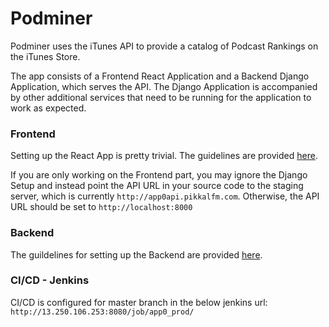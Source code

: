 # Podminer
Podminer uses the iTunes API to provide a catalog of Podcast Rankings on the iTunes Store. 

The app consists of a Frontend React Application and a Backend Django Application, which serves the API. The Django Application is accompanied by other additional services that need to be running for the application to work as expected.


### Frontend
Setting up the React App is pretty trivial. The guidelines are provided [here](frontend/README.md).

If you are only working on the Frontend part, you may ignore the Django Setup and instead point the API URL in your source code to the staging server, which is currently `http://app0api.pikkalfm.com`. Otherwise, the API URL should be set to `http://localhost:8000`


### Backend
The guildelines for setting up the Backend are provided [here](backend/README.md).

### CI/CD - Jenkins
CI/CD is configured for master branch in the below jenkins url:
`http://13.250.106.253:8080/job/app0_prod/`